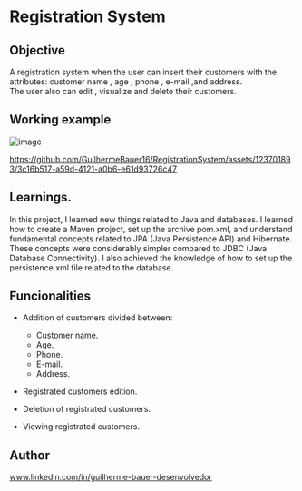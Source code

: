 # Registration System         

## Objective       

 A registration system when the user can insert their customers with the attributes: customer name , age , phone , e-mail ,and address.    
 The user also can edit , visualize and delete their customers.            

## Working example
![image](https://github.com/GuilhermeBauer16/RegistrationSystem/assets/123701893/20a75175-286b-45c0-aa9a-c10aba27687d)

https://github.com/GuilhermeBauer16/RegistrationSystem/assets/123701893/3c16b517-a59d-4121-a0b6-e61d93726c47


## Learnings.   


In this project, I learned new things related to Java and databases.
I learned how to create a Maven project, set up the archive pom.xml, and understand fundamental 
concepts related to JPA (Java Persistence API) and Hibernate. These concepts were considerably simpler 
compared to JDBC (Java Database Connectivity). I also achieved the knowledge of how to set up the persistence.xml
file related to the database.

## Funcionalities

* Addition of customers divided between:
  * Customer name.
  * Age.
  * Phone.
  * E-mail.
  * Address.
   
* Registrated customers edition.
  
* Deletion of registrated customers.
  
* Viewing registrated customers.
  
## Author
 www.linkedin.com/in/guilherme-bauer-desenvolvedor

